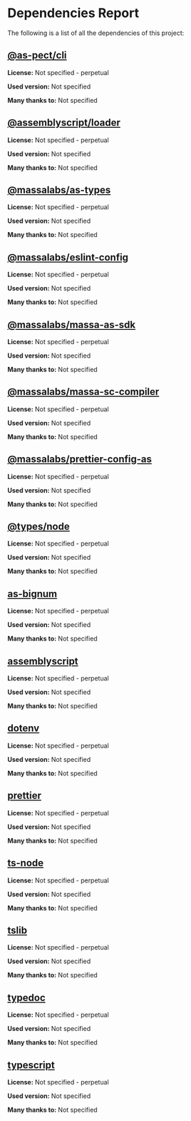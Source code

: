# Dependencies Report

The following is a list of all the dependencies of this project:
## [@as-pect/cli](git+https://github.com/jtenner/as-pect.git#master)

**License:** Not specified - perpetual

**Used version:** Not specified

**Many thanks to:** Not specified

## [@assemblyscript/loader](git+https://github.com/AssemblyScript/assemblyscript.git)

**License:** Not specified - perpetual

**Used version:** Not specified

**Many thanks to:** Not specified

## [@massalabs/as-types](https://registry.npmjs.org/@massalabs/as-types/-/as-types-1.0.1.tgz)

**License:** Not specified - perpetual

**Used version:** Not specified

**Many thanks to:** Not specified

## [@massalabs/eslint-config](git+https://github.com/massalabs/eslint-config.git)

**License:** Not specified - perpetual

**Used version:** Not specified

**Many thanks to:** Not specified

## [@massalabs/massa-as-sdk](git+https://github.com/massalabs/massa-as-sdk.git)

**License:** Not specified - perpetual

**Used version:** Not specified

**Many thanks to:** Not specified

## [@massalabs/massa-sc-compiler](https://registry.npmjs.org/@massalabs/massa-sc-compiler/-/massa-sc-compiler-0.0.4-dev.20230227095655.tgz)

**License:** Not specified - perpetual

**Used version:** Not specified

**Many thanks to:** Not specified

## [@massalabs/prettier-config-as](git+https://github.com/massalabs/prettier-config-as.git)

**License:** Not specified - perpetual

**Used version:** Not specified

**Many thanks to:** Not specified

## [@types/node](https://github.com/DefinitelyTyped/DefinitelyTyped.git)

**License:** Not specified - perpetual

**Used version:** Not specified

**Many thanks to:** Not specified

## [as-bignum](https://github.com/MaxGraey/as-bignum.git)

**License:** Not specified - perpetual

**Used version:** Not specified

**Many thanks to:** Not specified

## [assemblyscript](git+https://github.com/AssemblyScript/assemblyscript.git)

**License:** Not specified - perpetual

**Used version:** Not specified

**Many thanks to:** Not specified

## [dotenv](git://github.com/motdotla/dotenv.git)

**License:** Not specified - perpetual

**Used version:** Not specified

**Many thanks to:** Not specified

## [prettier](git+https://github.com/prettier/prettier.git)

**License:** Not specified - perpetual

**Used version:** Not specified

**Many thanks to:** Not specified

## [ts-node](git://github.com/TypeStrong/ts-node.git)

**License:** Not specified - perpetual

**Used version:** Not specified

**Many thanks to:** Not specified

## [tslib](git+https://github.com/Microsoft/tslib.git)

**License:** Not specified - perpetual

**Used version:** Not specified

**Many thanks to:** Not specified

## [typedoc](git://github.com/TypeStrong/TypeDoc.git)

**License:** Not specified - perpetual

**Used version:** Not specified

**Many thanks to:** Not specified

## [typescript](git+https://github.com/Microsoft/TypeScript.git)

**License:** Not specified - perpetual

**Used version:** Not specified

**Many thanks to:** Not specified

